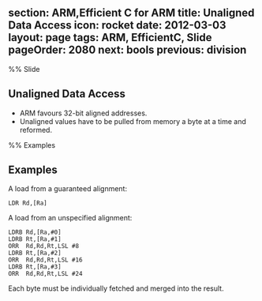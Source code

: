 section: ARM,Efficient C for ARM
title: Unaligned Data Access
icon: rocket
date: 2012-03-03
layout: page
tags: ARM, EfficientC, Slide
pageOrder: 2080
next: bools
previous: division
----

%% Slide

## Unaligned Data Access

* ARM favours 32-bit aligned addresses.
* Unaligned values have to be pulled from memory a byte at a time and reformed.

%% Examples

## Examples

A load from a guaranteed alignment:

``` arm
LDR Rd,[Ra]
```

A load from an unspecified alignment:

``` arm
LDRB Rd,[Ra,#0]
LDRB Rt,[Ra,#1]
ORR  Rd,Rd,Rt,LSL #8
LDRB Rt,[Ra,#2]
ORR  Rd,Rd,Rt,LSL #16
LDRB Rt,[Ra,#3]
ORR  Rd,Rd,Rt,LSL #24
```

Each byte must be individually fetched and merged into the result.
